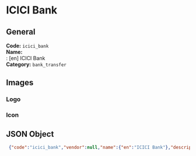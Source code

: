 # ICICI Bank 
## General 
**Code:** `icici_bank`  
**Name:**  
:	[en] ICICI Bank  
**Category:** `bank_transfer`  
## Images 
### Logo 
### Icon 
## JSON Object 
```json
 {"code":"icici_bank","vendor":null,"name":{"en":"ICICI Bank"},"description":null,"countries":null,"category":"bank_transfer"}```  

